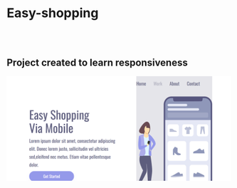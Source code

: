 <h1> Easy-shopping</h1>
<br>
<br>
<h2>Project created to learn responsiveness</h2>

<img src="https://github.com/Matheussansalone/Easy-Shopping/blob/master/Captura%20de%20tela%202024-11-21%20162950.png?raw=true">
